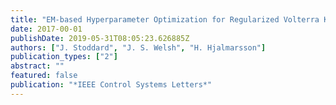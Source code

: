 ```yaml
---
title: "EM-based Hyperparameter Optimization for Regularized Volterra Kernel Estimation"
date: 2017-00-01
publishDate: 2019-05-31T08:05:23.626885Z
authors: ["J. Stoddard", "J. S. Welsh", "H. Hjalmarsson"]
publication_types: ["2"]
abstract: ""
featured: false
publication: "*IEEE Control Systems Letters*"
---
```


